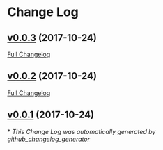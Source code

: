 # Change Log

## [v0.0.3](https://github.com/feathers-x/feathers-plus-cli-audit/tree/v0.0.3) (2017-10-24)
[Full Changelog](https://github.com/feathers-x/feathers-plus-cli-audit/compare/v0.0.2...v0.0.3)

## [v0.0.2](https://github.com/feathers-x/feathers-plus-cli-audit/tree/v0.0.2) (2017-10-24)
[Full Changelog](https://github.com/feathers-x/feathers-plus-cli-audit/compare/v0.0.1...v0.0.2)

## [v0.0.1](https://github.com/feathers-x/feathers-plus-cli-audit/tree/v0.0.1) (2017-10-24)


\* *This Change Log was automatically generated by [github_changelog_generator](https://github.com/skywinder/Github-Changelog-Generator)*